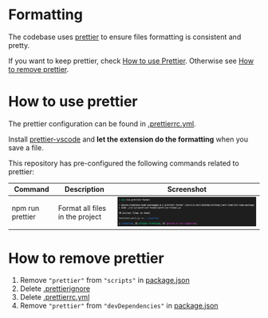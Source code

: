 # Formatting

The codebase uses [prettier](https://prettier.io) to ensure files formatting is consistent and pretty.

If you want to keep prettier, check [How to use Prettier](#How-to-use-prettier). Otherwise see [How to remove prettier](#How-to-remove-prettier).

# How to use prettier

The prettier configuration can be found in [.prettierrc.yml](../../.prettierrc.yml).

Install [prettier-vscode](https://marketplace.visualstudio.com/items?itemName=esbenp.prettier-vscode) and **let the extension do the formatting** when you save a file.

This repository has pre-configured the following commands related to prettier:

| Command          | Description                     | Screenshot                               |
| ---------------- | ------------------------------- | ---------------------------------------- |
| npm run prettier | Format all files in the project | ![stuff](./prettier-format-terminal.png) |

# How to remove prettier

1. Remove `"prettier"` from `"scripts"` in [package.json](../../package.json#L25)
2. Delete [.prettierignore](../../.prettierignore)
3. Delete [.prettierrc.yml](../../.prettierrc.yml)
4. Remove `"prettier"` from `"devDependencies"` in [package.json](../../package.json#L63)
